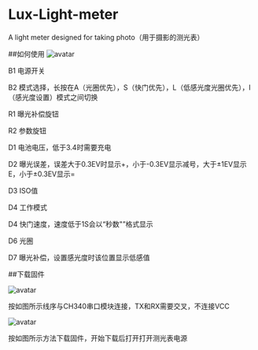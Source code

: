 # Lux-Light-meter
A light meter designed for taking photo（用于摄影的测光表）

##如何使用
![avatar](https://github.com/Timo-AL/Luxer-Light-meter/raw/master/picture/F.jpg)

B1 电源开关

B2 模式选择，长按在A（光圈优先），S（快门优先），L（低感光度光圈优先），I（感光度设置）模式之间切换

R1 曝光补偿旋钮

R2 参数旋钮

D1 电池电压，低于3.4时需要充电

D2 曝光误差，误差大于0.3EV时显示+，小于-0.3EV显示减号，大于±1EV显示E，小于±0.3EV显示=

D3 ISO值

D4 工作模式

D4 快门速度，速度低于1S会以“秒数"”格式显示

D6 光圈

D7 曝光补偿，设置感光度时该位置显示低感值


##下载固件

![avatar](https://github.com/Timo-AL/Luxer-Light-meter/raw/master/picture/B.jpg)

按如图所示线序与CH340串口模块连接，TX和RX需要交叉，不连接VCC

![avatar](https://github.com/Timo-AL/Luxer-Light-meter/raw/master/picture/D.jpg)

按如图所示方法下载固件，开始下载后打开打开测光表电源
